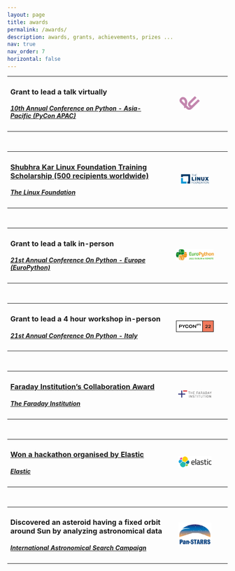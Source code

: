 ```yaml
---
layout: page
title: awards
permalink: /awards/
description: awards, grants, achievements, prizes ...
nav: true
nav_order: 7
horizontal: false
---
```


<table>
  <colgroup>
       <col span="1" style="width: 70%;">
       <col span="1" style="width: 30%;">
  </colgroup>
  <tr>
    <td>
      <h3>Grant to lead a talk virtually</h3>
      <h5><a href="https://tw.pycon.org/2022">10th Annual Conference on Python - Asia-Pacific (PyCon APAC)</a></h5>
    </td>
    <td style="text-align: center"><img style="float: middle; width:35%" src="../assets/img/pyconapac-logo.svg"></td>
    <td></td>
  </tr>
</table>

<br>

<table>
  <colgroup>
       <col span="1" style="width: 75%;">
       <col span="1" style="width: 25%;">
  </colgroup>
  <tr>
    <td>
      <h3><a href="https://www.linuxfoundation.org/about/lift-scholarships" target="_blank">Shubhra Kar Linux Foundation Training Scholarship (500 recipients worldwide)</a></h3>
      <h5><a href="https://www.linuxfoundation.org">The Linux Foundation</a></h5>
    </td>
    <td style="text-align: center"><img style="float: middle; width:60%" src="../assets/img/linux-foundation-logo.png"></td>
    <td></td>
  </tr>
</table>

<br>

<table>
  <colgroup>
       <col span="1" style="width: 75%;">
       <col span="1" style="width: 25%;">
  </colgroup>
  <tr>
    <td>
        <h3>Grant to lead a talk in-person</h3>
      <h5><a href="https://ep2022.europython.eu/">21st Annual Conference On Python - Europe (EuroPython)</a></h5>
    </td>
    <td style="text-align: center"><img style="float: middle; width:80%" src="../assets/img/europython-logo.png"></td>
    <td></td>
  </tr>
</table>

<br>

<table>
  <colgroup>
       <col span="1" style="width: 75%;">
       <col span="1" style="width: 25%;">
  </colgroup>
  <tr>
    <td>
        <h3>Grant to lead a 4 hour workshop in-person</h3>
      <h5><a href="https://pycon.it/en/">21st Annual Conference On Python - Italy</a></h5>
    </td>
    <td style="text-align: center"><img style="float: middle; width:80%" src="../assets/img/pycon-it-logo.png"></td>
    <td></td>
  </tr>
</table>

<br>

<table>
  <colgroup>
       <col span="1" style="width: 75%;">
       <col span="1" style="width: 25%;">
  </colgroup>
  <tr>
    <td>
      <h3><a href="https://www.faraday.ac.uk/awards-winners-2021" target="_blank">Faraday Institution’s Collaboration Award</a></h3>
      <h5><a href="https://www.faraday.ac.uk">The Faraday Institution</a></h5>
    </td>
    <td style="text-align: center"><img style="float: middle; width:70%" src="../assets/img/faraday-logo.png"></td>
    <td></td>
  </tr>
</table>

<br>

<table>
  <colgroup>
       <col span="1" style="width: 75%;">
       <col span="1" style="width: 25%;">
  </colgroup>
  <tr>
    <td>
      <h3><a href="https://devpost.com/software/memetastic" target="_blank">Won a hackathon organised by Elastic</a></h3>
      <h5><a href="https://www.elastic.co">Elastic</a></h5>
    </td>
    <td style="text-align: center"><img style="float: middle; width:70%" src="../assets/img/elastic-logo.png"></td>
    <td></td>
  </tr>
</table>

<br>

<table>
  <colgroup>
       <col span="1" style="width: 75%;">
       <col span="1" style="width: 25%;">
  </colgroup>
  <tr>
    <td>
      <h3>Discovered an asteroid having a fixed orbit around Sun by analyzing astronomical data</h3>
      <h5><a href="http://iasc.cosmosearch.org">International Astronomical Search Campaign</a></h5>
    </td>
    <td style="text-align: center"><img style="float: middle; width:70%" src="../assets/img/pan-starrs-logo.png"></td>
    <td></td>
  </tr>
</table>
